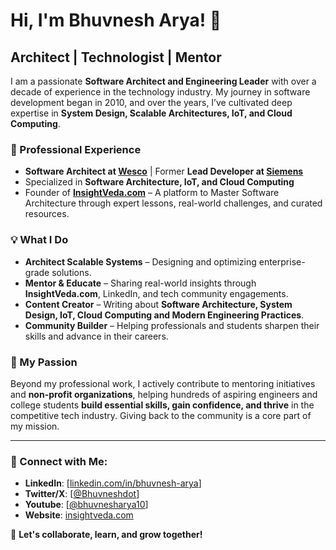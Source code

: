 # Hi, I'm Bhuvnesh Arya! 👋

## Architect | Technologist | Mentor

I am a passionate **Software Architect and Engineering Leader** with over a decade of experience in the technology industry. My journey in software development began in 2010, and over the years, I’ve cultivated deep expertise in **System Design, Scalable Architectures, IoT, and Cloud Computing**.

### 🚀 Professional Experience
- **Software Architect at [Wesco](https://www.wesco.com/)** | Former **Lead Developer at [Siemens](https://www.siemens.com/global/en.html)**
- Specialized in **Software Architecture, IoT, and Cloud Computing**
- Founder of **[InsightVeda.com](https://insightveda.com/)** – A platform to Master Software Architecture through expert lessons, real-world challenges, and curated resources.

### 💡 What I Do
- **Architect Scalable Systems** – Designing and optimizing enterprise-grade solutions.
- **Mentor & Educate** – Sharing real-world insights through **InsightVeda.com**, LinkedIn, and tech community engagements.
- **Content Creator** – Writing about **Software Architecture, System Design, IoT, Cloud Computing and Modern Engineering Practices**.
- **Community Builder** – Helping professionals and students sharpen their skills and advance in their careers.

### 🌱 My Passion
Beyond my professional work, I actively contribute to mentoring initiatives and **non-profit organizations**, helping hundreds of aspiring engineers and college students **build essential skills, gain confidence, and thrive** in the competitive tech industry. Giving back to the community is a core part of my mission.

---
### 📢 Connect with Me:
- **LinkedIn**: [[linkedin.com/in/bhuvnesh-arya](https://www.linkedin.com/in/bhuvnesh-arya/)]
- **Twitter/X**: [[@Bhuvneshdot](https://x.com/Bhuvneshdot)]
- **Youtube**: [[@bhuvnesharya10](https://www.youtube.com/@bhuvnesharya10)]
- **Website**: [insightveda.com](https://insightveda.com/)

📩 **Let's collaborate, learn, and grow together!**

